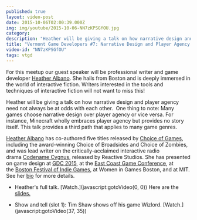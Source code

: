 ```yaml
---
published: true
layout: video-post
date: 2015-10-06T02:00:39.000Z
img: img/youtube/2015-10-06-NN7zKPSGfOU.jpg
category:
description: "Heather will be giving a talk on how narrative design and player agency need not always be at odds with each other."
title: "Vermont Game Developers #7: Narrative Design and Player Agency Are Friends by Heather Albano"
video-id: "NN7zKPSGfOU"
tags: vtgd
---
```

For this meetup our guest speaker will be professional writer and game developer [Heather Albano](http://www.heatheralbano.com/bio). She hails from Boston and is deeply immersed in the world of interactive fiction. Writers interested in the tools and techniques of interactive fiction will not want to miss this!

Heather will be giving a talk on how narrative design and player agency need not always be at odds with each other.  One thing to note: Many games choose narrative design over player agency or vice versa. For instance, Minecraft wholly embraces player agency but provides no story itself. This talk provides a third path that applies to many game genres.

[Heather Albano](http://www.heatheralbano.com/) has co-authored five titles released by [Choice of Games](http://www.choiceofgames.com/blog/), including the award-winning Choice of Broadsides and Choice of Zombies, and was lead writer on the critically-acclaimed interactive radio drama [Codename Cygnus](http://www.codenamecygnus.com/), released by Reactive Studios. She has presented on game design at [GDC 2015](http://www.gdconf.com/), at the [East Coast Game Conference](http://www.ecgconf.com/), at the [Boston Festival of Indie Games](http://bostonfig.com/), at Women in Games Boston, and at MIT. See her [bio](http://www.heatheralbano.com/bio/) for more details.

* Heather's full talk. [Watch.](javascript:gotoVideo(0, 0)) Here are the <a href="/pdf/heather-albano-narrative-design.pdf" target="_blank">slides.</a>

* Show and tell (slot 1): Tim Shaw shows off his game Wizlord. [Watch.](javascript:gotoVideo(37, 35))

